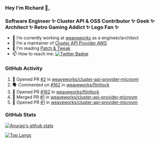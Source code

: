 ### Hey I'm Richard 👋, 

<h3 align="left">Software Engineer ✨ Cluster API & OSS Contributor ✨ Geek ✨ Architect ✨ Retro Gaming Addict ✨ Lego Fan ✨</h3>

- 🔭 I’m currently working at [weaveworks](https://github.com/weaveworks) as a engineer/architect
- 👯 I’m a maintainer of [Cluster API Provider AWS](https://github.com/kubernetes-sigs/cluster-api-provider-aws)
- 💬 I'm reading [Patch & Tweak](https://bjooks.com/products/patch-tweak-exploring-modular-synthesis)
- 📫 How to reach me: [![Twitter Badge](https://img.shields.io/badge/-@fruit_case-00acee?style=flat&logo=Twitter&logoColor=white)](https://twitter.com/intent/follow?screen_name=fruit_case "Follow on Twitter")

### GitHub Activity 

<!--START_SECTION:activity-->
1. 💪 Opened PR [#2](https://github.com/weaveworks/cluster-api-provider-microvm/pull/2) in [weaveworks/cluster-api-provider-microvm](https://github.com/weaveworks/cluster-api-provider-microvm)
2. 🗣 Commented on [#162](https://github.com/weaveworks/flintlock/issues/162) in [weaveworks/flintlock](https://github.com/weaveworks/flintlock)
3. 💪 Opened PR [#162](https://github.com/weaveworks/flintlock/pull/162) in [weaveworks/flintlock](https://github.com/weaveworks/flintlock)
4. 🎉 Merged PR [#1](https://github.com/weaveworks/cluster-api-provider-microvm/pull/1) in [weaveworks/cluster-api-provider-microvm](https://github.com/weaveworks/cluster-api-provider-microvm)
5. 💪 Opened PR [#1](https://github.com/weaveworks/cluster-api-provider-microvm/pull/1) in [weaveworks/cluster-api-provider-microvm](https://github.com/weaveworks/cluster-api-provider-microvm)
<!--END_SECTION:activity-->

### GitHub Stats

[![Anurag's github stats](https://github-readme-stats.vercel.app/api?username=richardcase&count_private=true&show_icons=true)](https://github.com/anuraghazra/github-readme-stats)

[![Top Langs](https://github-readme-stats.vercel.app/api/top-langs/?username=richardcase&hide=html&layout=compact)](https://github.com/anuraghazra/github-readme-stats)
